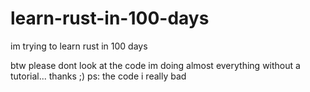 # learn-rust-in-100-days
 im trying to learn rust in 100 days

btw please dont look at the code im doing almost everything without a tutorial... thanks ;)
ps: the code i really bad
